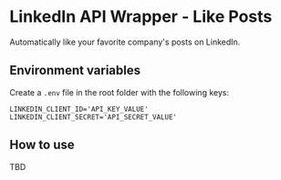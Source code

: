 # LinkedIn API Wrapper - Like Posts

Automatically like your favorite company's posts on LinkedIn.

## Environment variables

Create a `.env` file in the root folder with the following keys:

```shell
LINKEDIN_CLIENT_ID='API_KEY_VALUE'
LINKEDIN_CLIENT_SECRET='API_SECRET_VALUE'
```

## How to use

TBD
